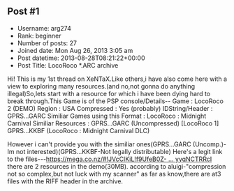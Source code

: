 ## Post #1
- Username: arg274
- Rank: beginner
- Number of posts: 27
- Joined date: Mon Aug 26, 2013 3:05 am
- Post datetime: 2013-08-28T08:21:22+00:00
- Post Title: LocoRoco *.ARC archive

Hi!
This is my 1st thread on XeNTaX.Like others,i have also come here with a view to exploring many resources.(and no,not gonna do anything illegal)So,lets start with a resource for which i have been dying hard to break through.This Game is of the PSP console/Details--
Game : LocoRoco 2 (DEMO)
Region : USA
Compressed : Yes (probably)
IDString/Header : GPRS...GARC
Similiar Games using this Format : LocoRoco : Midnight Carnival
Similiar Resources : GPRS...GARC (Uncompressed) [LocoRoco 1]
                     GPRS...KKBF (LocoRoco : Midnight Carnival DLC)

However i can't provide you with the similiar ones(GPRS...GARC (Uncomp.)-Im not interested)(GPRS...KKBF-Not legally distributable)
Here's a legit link to the files---[https://mega.co.nz/#!JVcClKiL!f9UfeB0Z- ... yyqNCTRRcI](https://mega.co.nz/#!JVcClKiL!f9UfeB0Z-rJYujKkWG1bZH3LaeonoIV8JyyqNCTRRcI)
there are 2 resources in the demo(30MB).
according to aluigi-"compression not so complex,but not luck with my scanner"
as far as know,there are at3 files with the RIFF header in the archive.
